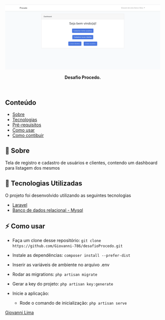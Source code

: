 <p align="center">
  <img src=".github/login.png" alt="to-do" />
</p>

<p align="center">
  <b>Desafio Procedo.</b>
</p>

<br />


## Conteúdo

- [Sobre](#sobre)
- [Tecnologias](#tecnologias)
- [Pré-requisitos](#pre-requisitos)
- [Como usar](#como-usar)
- [Como contibuir](#como-contribuir)

<a id="sobre"></a>

## :bookmark: Sobre

<p>Tela de registro e cadastro de usuários e clientes, contendo um dashboard para listagem dos mesmos</p>


<a id="tecnologias-utilizadas"></a>

## :rocket: Tecnologias Utilizadas

O projeto foi desenvolvido utilizando as seguintes tecnologias

- [Laravel](https://laravel.com/)
- [Banco de dados relacional - Mysql](https://www.mysql.com/)


<a id="pre-requisitos"></a>


## :zap: Como usar

- Faça um clone desse repositório: 
`git clone https://github.com/Giovanni-786/desafioProcedo.git`

- Instale as dependências: `composer install --prefer-dist`
- Inserir as variáveis de ambiente no arquivo .env
- Rodar as migrations: `php artisan migrate`
- Gerar a key do projeto: `php artisan key:generate`
- Inicie a aplicação:
    - Rode o comando de inicialização: `php artisan serve`


<a href="https://www.linkedin.com/in/giovanni-sena/">Giovanni Lima</a></h4>
